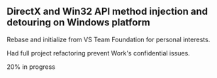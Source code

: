 ## DirectX and Win32 API method injection and detouring on Windows platform ##

Rebase and initialize from VS Team Foundation for personal interests.

Had full project refactoring prevent Work's confidential issues.

20% in progress
